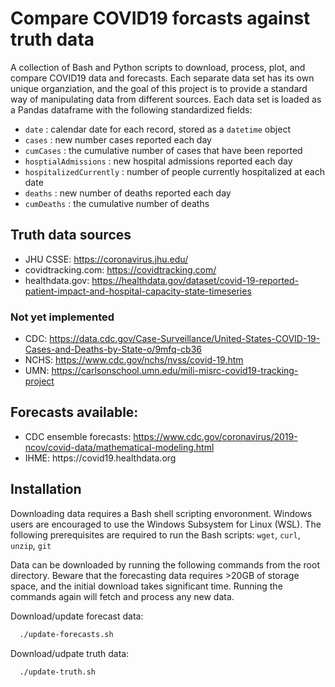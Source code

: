 # Compare COVID19 forcasts against truth data

A collection of Bash and Python scripts to download, process, plot, and compare COVID19 data and forecasts. Each separate data set has its own unique organziation, and the goal of this project is to provide a standard way of manipulating data from different sources. Each data set is loaded as a Pandas dataframe with the following standardized fields:
- `date` : calendar date for each record, stored as a `datetime` object
- `cases` : new number cases reported each day
- `cumCases` : the cumulative number of cases that have been reported
- `hosptialAdmissions` : new hospital admissions reported each day
- `hospitalizedCurrently` : number of people currently hospitalized at each date
- `deaths` : new number of deaths reported each day
- `cumDeaths` : the cumulative number of deaths

## Truth data sources

- JHU CSSE: https://coronavirus.jhu.edu/
- covidtracking.com: https://covidtracking.com/
- healthdata.gov: https://healthdata.gov/dataset/covid-19-reported-patient-impact-and-hospital-capacity-state-timeseries

### Not yet implemented

- CDC: https://data.cdc.gov/Case-Surveillance/United-States-COVID-19-Cases-and-Deaths-by-State-o/9mfq-cb36
- NCHS: https://www.cdc.gov/nchs/nvss/covid-19.htm
- UMN: https://carlsonschool.umn.edu/mili-misrc-covid19-tracking-project

## Forecasts available:

- CDC ensemble forecasts: https://www.cdc.gov/coronavirus/2019-ncov/covid-data/mathematical-modeling.html
- IHME: https://covid19.­healthdata.org

## Installation

Downloading data requires a Bash shell scripting envoronment. Windows users are encouraged to use the Windows Subsystem for Linux (WSL). The following prerequisites are required to run the Bash scripts: `wget`, `curl`, `unzip`, `git`

Data can be downloaded by running the following commands from the root directory. Beware that the forecasting data requires >20GB of storage space, and the initial download takes significant time. Running the commands again will fetch and process any new data.

Download/update forecast data:
```bash
  ./update-forecasts.sh
```

Download/udpate truth data:
```bash
  ./update-truth.sh
```

